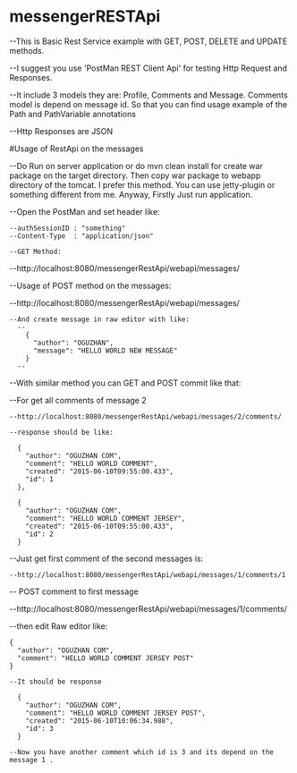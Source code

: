 # messengerRESTApi

--This is Basic Rest Service example with GET, POST, DELETE and UPDATE methods.

--I suggest you use 'PostMan REST Client Api' for testing Http Request and Responses.

--It include 3 models they are: Profile, Comments and Message. Comments model is depend on message id. So that
you can find usage example of the Path and PathVariable annotations

--Http Responses are JSON

#Usage of RestApi on the messages

--Do Run on server application or do mvn clean install for create war package on the target directory. Then copy war package to webapp directory of the tomcat. I prefer this method. You can use jetty-plugin or something different from me. Anyway, Firstly Just run application.

--Open the PostMan and set header like:

    --authSessionID : "something"
    --Content-Type  : "application/json"
    
    --GET Method:
    
  --http://localhost:8080/messengerRestApi/webapi/messages/
    
--Usage of POST method on the messages:

  --http://localhost:8080/messengerRestApi/webapi/messages/
  
    --And create message in raw editor with like:
      --
        {
          "author": "OGUZHAN",
          "message": "HELLO WORLD NEW MESSAGE"
        }
      --
      
--With similar method you can GET and POST commit like that:

  --For get all comments of message 2
    
    --http://localhost:8080/messengerRestApi/webapi/messages/2/comments/
    
    --response should be like: 
      
      {
        "author": "OGUZHAN COM",
        "comment": "HELLO WORLD COMMENT",
        "created": "2015-06-10T09:55:00.433",
        "id": 1
      },
      
      {
        "author": "OGUZHAN COM",
        "comment": "HELLO WORLD COMMENT JERSEY",
        "created": "2015-06-10T09:55:00.433",
        "id": 2
      }
      
  --Just get first comment of the second messages is:
  
    --http://localhost:8080/messengerRestApi/webapi/messages/1/comments/1
    
-- POST comment to first message

  --http://localhost:8080/messengerRestApi/webapi/messages/1/comments/
  
  --then edit Raw editor like:
  
    {
      "author": "OGUZHAN COM",
      "comment": "HELLO WORLD COMMENT JERSEY POST"
    }
    
    --It should be response
    
      {
        "author": "OGUZHAN COM",
        "comment": "HELLO WORLD COMMENT JERSEY POST",
        "created": "2015-06-10T10:06:34.988",
        "id": 3
      }
    
    --Now you have another comment which id is 3 and its depend on the message 1 .
    
